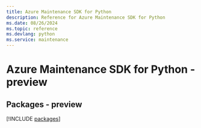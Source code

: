 ```yaml
---
title: Azure Maintenance SDK for Python
description: Reference for Azure Maintenance SDK for Python
ms.date: 08/26/2024
ms.topic: reference
ms.devlang: python
ms.service: maintenance
---
```

# Azure Maintenance SDK for Python - preview
## Packages - preview
[!INCLUDE [packages](maintenance-index.md)]